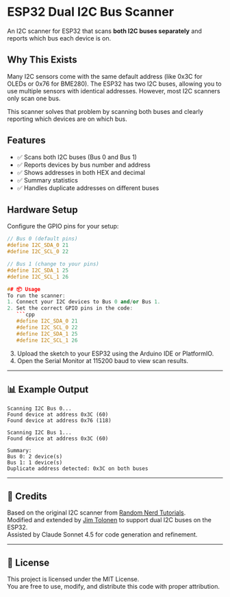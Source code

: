 # ESP32 Dual I2C Bus Scanner

An I2C scanner for ESP32 that scans **both I2C buses separately** and reports which bus each device is on.

## Why This Exists

Many I2C sensors come with the same default address (like 0x3C for OLEDs or 0x76 for BME280). The ESP32 has two I2C buses, allowing you to use multiple sensors with identical addresses. However, most I2C scanners only scan one bus.

This scanner solves that problem by scanning both buses and clearly reporting which devices are on which bus.

## Features

- ✅ Scans both I2C buses (Bus 0 and Bus 1)
- ✅ Reports devices by bus number and address
- ✅ Shows addresses in both HEX and decimal
- ✅ Summary statistics
- ✅ Handles duplicate addresses on different buses

## Hardware Setup

Configure the GPIO pins for your setup:

```cpp
// Bus 0 (default pins)
#define I2C_SDA_0 21
#define I2C_SCL_0 22

// Bus 1 (change to your pins)
#define I2C_SDA_1 25
#define I2C_SCL_1 26

## 📦 Usage
To run the scanner:
1. Connect your I2C devices to Bus 0 and/or Bus 1.
2. Set the correct GPIO pins in the code:
   ```cpp
   #define I2C_SDA_0 21
   #define I2C_SCL_0 22
   #define I2C_SDA_1 25
   #define I2C_SCL_1 26
   ```
3. Upload the sketch to your ESP32 using the Arduino IDE or PlatformIO.
4. Open the Serial Monitor at 115200 baud to view scan results.

---

## 📊 Example Output
```
Scanning I2C Bus 0...
Found device at address 0x3C (60)
Found device at address 0x76 (118)

Scanning I2C Bus 1...
Found device at address 0x3C (60)

Summary:
Bus 0: 2 device(s)
Bus 1: 1 device(s)
Duplicate address detected: 0x3C on both buses
```

---

## 🙌 Credits  
Based on the original I2C scanner from [Random Nerd Tutorials](https://randomnerdtutorials.com/).  
Modified and extended by [Jim Tolonen](https://github.com/jtolonen14) to support dual I2C buses on the ESP32.  
Assisted by Claude Sonnet 4.5 for code generation and refinement.

---

## 📄 License
This project is licensed under the MIT License.  
You are free to use, modify, and distribute this code with proper attribution.
